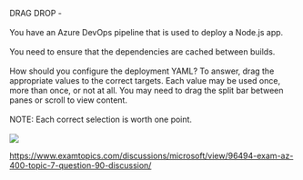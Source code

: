 DRAG DROP -<br/><br/>You have an Azure DevOps pipeline that is used to deploy a Node.js app.<br/><br/>You need to ensure that the dependencies are cached between builds.<br/><br/>How should you configure the deployment YAML? To answer, drag the appropriate values to the correct targets. Each value may be used once, more than once, or not at all. You may need to drag the split bar between panes or scroll to view content.<br/><br/>NOTE: Each correct selection is worth one point.<br/><br/><img src="https://img.examtopics.com/az-400/image33.png"/><p><a href="https://www.examtopics.com/discussions/microsoft/view/96494-exam-az-400-topic-7-question-90-discussion/">https://www.examtopics.com/discussions/microsoft/view/96494-exam-az-400-topic-7-question-90-discussion/</a></p><script src="https://giscus.app/client.js"                    data-repo="azsamples/az204"                    data-repo-id="R_kgDOMRXzDQ"                    data-category="General"                    data-category-id="DIC_kwDOMRXzDc4Cgi27"                    data-mapping="pathname"                    data-strict="0"                    data-reactions-enabled="0"                    data-emit-metadata="0"                    data-input-position="bottom"                    data-theme="preferred_color_scheme"                    data-lang="en"                    crossorigin="anonymous"                    async>                    </script>